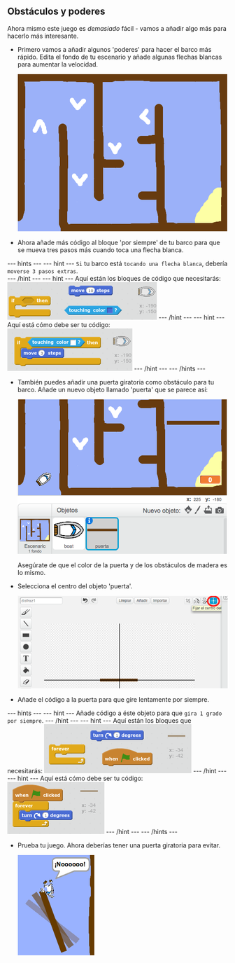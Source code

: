 ## Obstáculos y poderes

Ahora mismo este juego es *demasiado* fácil - vamos a añadir algo más para hacerlo más interesante.

+ Primero vamos a añadir algunos 'poderes' para hacer el barco más rápido. Edita el fondo de tu escenario y añade algunas flechas blancas para aumentar la velocidad.
    
    ![captura de pantalla](images/boat-boost.png)

+ Ahora añade más código al bloque 'por siempre' de tu barco para que se mueva tres pasos más cuando toca una flecha blanca.

\--- hints \--- \--- hint \--- `Si` tu barco está `tocando una flecha blanca`, debería `moverse 3 pasos extras`.  
\--- /hint \--- \--- hint \--- Aquí están los bloques de código que necesitarás: ![screenshot](images/boat-boost-blocks.png) \--- /hint \--- \--- hint \--- Aquí está cómo debe ser tu código: ![screenshot](images/boat-boost-code.png) \--- /hint \--- \--- /hints \---

+ También puedes añadir una puerta giratoria como obstáculo para tu barco. Añade un nuevo objeto llamado 'puerta' que se parece así:
    
    ![captura de pantalla](images/boat-gate.png)
    
    Asegúrate de que el color de la puerta y de los obstáculos de madera es lo mismo.

+ Selecciona el centro del objeto 'puerta'.
    
    ![captura de pantalla](images/boat-center.png)

+ Añade el código a la puerta para que gire lentamente por siempre.

\--- hints \--- \--- hint \--- Añade código a éste objeto para que `gira 1 grado` `por siempre`. \--- /hint \--- \--- hint \--- Aquí están los bloques que necesitarás: ![screenshot](images/boat-spin-blocks.png) \--- /hint \--- \--- hint \--- Aquí está cómo debe ser tu código: ![screenshot](images/boat-spin-code.png) \--- /hint \--- \--- /hints \---

+ Prueba tu juego. Ahora deberías tener una puerta giratoria para evitar.
    
    ![captura de pantalla](images/boat-gate-test.png)